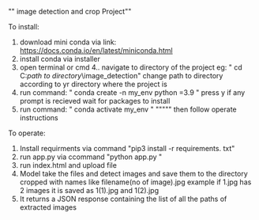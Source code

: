 "" image detection and crop Project""

To install:
1. download mini conda via link: https://docs.conda.io/en/latest/miniconda.html
2. install conda via installer
3. open terminal or cmd
4.. navigate to directory of the project eg: " cd C:*path to directory*\image_detection"
change path to directory according to yr directory where the project is
5. run command: " conda create -n my_env python =3.9 "
press y if any prompt is recieved wait for packages to install
6. run command:  " conda activate my_env "
""""" then follow operate instructions

To operate:
1. Install requirments via command  "pip3 install -r requirements. txt"
2. run app.py via ccommand "python app.py "
3. run index.html and upload file
4. Model take the files and detect images and save them to the directory cropped with names like  filename(no of image).jpg
example if 1.jpg has 2 images it is saved as 1(1).jpg and 1(2).jpg
5. It returns a JSON response containing the list of all the paths of extracted images

